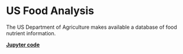 # **US Food Analysis**
The US Department of Agriculture makes available a database of food nutrient information.

[<u>**Jupyter code**</u>](US_foods.ipynb)
